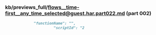 ### kb/previews_full/flows__time-first__any_time_selected@guest.har.part022.md (part 002)

```md
             "functionName": "",
                      "scriptId": "2
```

```
